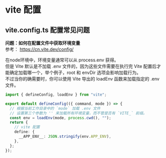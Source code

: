 # vite 配置

## vite.config.ts 配置常见问题

**问题：如何在配置文件中获取环境变量**  
参考： https://cn.vite.dev/config/

在node环境中，环境变量通常可以从 process.env 获得。  
但是 Vite 默认是不加载 .env 文件的，因为这些文件需要在执行完 Vite 配置后才能确定加载哪一个，举个例子，root 和 envDir 选项会影响加载行为。  
不过当你的确需要时，你可以使用 Vite 导出的 loadEnv 函数来加载指定的 .env 文件。

```ts
import { defineConfig, loadEnv } from "vite";

export default defineConfig(({ command, mode }) => {
  // 根据当前工作目录中的 `mode` 加载 .env 文件
  // 设置第三个参数为 '' 来加载所有环境变量，而不管是否有 `VITE_` 前缀。
  const env = loadEnv(mode, process.cwd(), "");
  return {
    // vite 配置
    define: {
      __APP_ENV__: JSON.stringify(env.APP_ENV),
    },
  };
});
```
